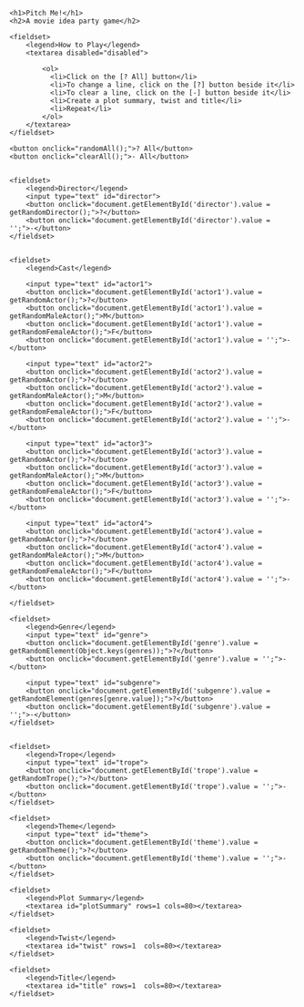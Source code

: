 
<html>
<head>
  <meta charset="UTF-8">
  <link rel="stylesheet" type="text/css" href="styles.css">
  <script type="text/javascript" src="util.js"></script>
  <script type="text/javascript" src="actors.js"></script>
  <script type="text/javascript" src="directors.js"></script>
  <script type="text/javascript" src="genres.js"></script>
  <script type="text/javascript" src="themes.js"></script>
  <script type="text/javascript" src="tropes.js"></script>
  <script type="text/javascript">  
    function clearAll() {
	
		document.getElementById('director').value = '';
		document.getElementById('genre').value = '';
		document.getElementById('actor1').value = '';
		document.getElementById('actor2').value = '';
		document.getElementById('actor3').value = '';
		document.getElementById('actor4').value = '';
		document.getElementById('genre').value = '';
		document.getElementById('subgenre').value = '';
		document.getElementById('trope').value = '';
		document.getElementById('theme').value = '';
	}
	
	function randomAll() {
		document.getElementById('director').value = getRandomDirector();
		document.getElementById('genre').value = getRandomElement(Object.keys(genres));
		document.getElementById('actor1').value = getRandomActor();
		document.getElementById('actor2').value = getRandomActor();
		document.getElementById('actor3').value = getRandomActor();
		document.getElementById('actor4').value = getRandomActor();
		document.getElementById('genre').value = getRandomElement(Object.keys(genres));
		document.getElementById('subgenre').value = getRandomElement(genres[genre.value]);
		document.getElementById('trope').value = getRandomTrope();
		document.getElementById('theme').value = getRandomTheme();
	}
  </script>
</head>

<body>

	<h1>Pitch Me!</h1>
	<h2>A movie idea party game</h2>

	<fieldset>
		<legend>How to Play</legend>
		<textarea disabled="disabled">
			
			<ol>
			  <li>Click on the [? All] button</li>
			  <li>To change a line, click on the [?] button beside it</li>
			  <li>To clear a line, click on the [-] button beside it</li>
			  <li>Create a plot summary, twist and title</li>
			  <li>Repeat</li>
			</ol>
		</textarea>
	</fieldset>
	
	<button onclick="randomAll();">? All</button>
	<button onclick="clearAll();">- All</button>

	
	<fieldset>
		<legend>Director</legend>
		<input type="text" id="director">
		<button onclick="document.getElementById('director').value = getRandomDirector();">?</button>
		<button onclick="document.getElementById('director').value = '';">-</button>
	</fieldset>

	
	<fieldset>
		<legend>Cast</legend>

		<input type="text" id="actor1">
		<button onclick="document.getElementById('actor1').value = getRandomActor();">?</button>
		<button onclick="document.getElementById('actor1').value = getRandomMaleActor();">M</button>
		<button onclick="document.getElementById('actor1').value = getRandomFemaleActor();">F</button>
		<button onclick="document.getElementById('actor1').value = '';">-</button>

		<input type="text" id="actor2">
		<button onclick="document.getElementById('actor2').value = getRandomActor();">?</button>
		<button onclick="document.getElementById('actor2').value = getRandomMaleActor();">M</button>
		<button onclick="document.getElementById('actor2').value = getRandomFemaleActor();">F</button>
		<button onclick="document.getElementById('actor2').value = '';">-</button>

		<input type="text" id="actor3">
		<button onclick="document.getElementById('actor3').value = getRandomActor();">?</button>
		<button onclick="document.getElementById('actor3').value = getRandomMaleActor();">M</button>
		<button onclick="document.getElementById('actor3').value = getRandomFemaleActor();">F</button>
		<button onclick="document.getElementById('actor3').value = '';">-</button>

		<input type="text" id="actor4">
		<button onclick="document.getElementById('actor4').value = getRandomActor();">?</button>
		<button onclick="document.getElementById('actor4').value = getRandomMaleActor();">M</button>
		<button onclick="document.getElementById('actor4').value = getRandomFemaleActor();">F</button>
		<button onclick="document.getElementById('actor4').value = '';">-</button>

	</fieldset>

	<fieldset>
		<legend>Genre</legend>
		<input type="text" id="genre">
		<button onclick="document.getElementById('genre').value = getRandomElement(Object.keys(genres));">?</button>
		<button onclick="document.getElementById('genre').value = '';">-</button>

		<input type="text" id="subgenre">
		<button onclick="document.getElementById('subgenre').value = getRandomElement(genres[genre.value]);">?</button>
		<button onclick="document.getElementById('subgenre').value = '';">-</button>
	</fieldset>	


	<fieldset>
		<legend>Trope</legend>
		<input type="text" id="trope">
		<button onclick="document.getElementById('trope').value = getRandomTrope();">?</button>
		<button onclick="document.getElementById('trope').value = '';">-</button>
	</fieldset>	

	<fieldset>
		<legend>Theme</legend>
		<input type="text" id="theme">
		<button onclick="document.getElementById('theme').value = getRandomTheme();">?</button>
		<button onclick="document.getElementById('theme').value = '';">-</button>
	</fieldset>
	
	<fieldset>
		<legend>Plot Summary</legend>
		<textarea id="plotSummary" rows=1 cols=80></textarea>
	</fieldset>

	<fieldset>
		<legend>Twist</legend>
		<textarea id="twist" rows=1  cols=80></textarea>
	</fieldset>

	<fieldset>
		<legend>Title</legend>
		<textarea id="title" rows=1  cols=80></textarea>
	</fieldset>
	
  <!--TODO: add radio buttons for generating the plot and the twist, with 2-3 options for each to determine what to generate -->
  
  </div><!-- end main -->
</body>


</html>


